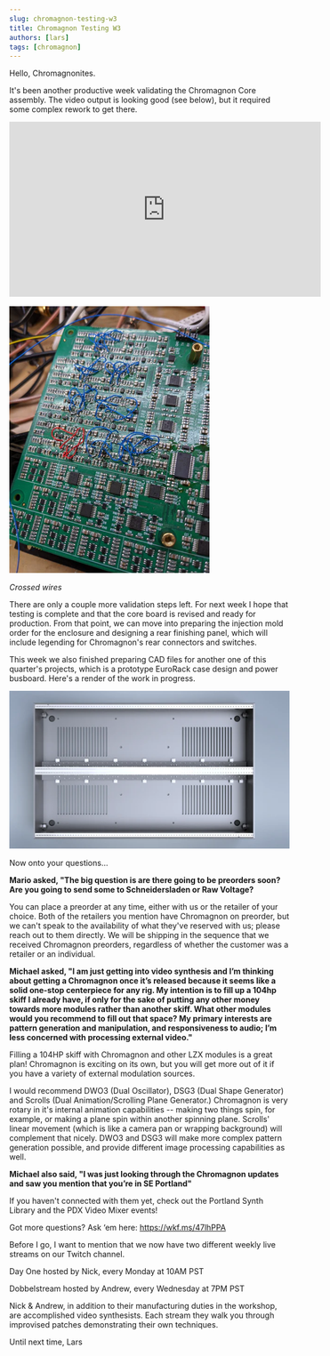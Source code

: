 ```yaml
---
slug: chromagnon-testing-w3
title: Chromagnon Testing W3
authors: [lars]
tags: [chromagnon]
---
```


Hello, Chromagnonites.

It's been another productive week validating the Chromagnon Core assembly. The video output is looking good (see below), but it required some complex rework to get there.  

<!-- truncate -->

<iframe width="560" height="315" src="https://www.youtube.com/embed/2BtI9M7gCUQ?si=p-4W_r79W66yeHUn" title="YouTube video player" frameborder="0" allow="accelerometer; autoplay; clipboard-write; encrypted-media; gyroscope; picture-in-picture; web-share" referrerpolicy="strict-origin-when-cross-origin" allowfullscreen></iframe>

![](./rework.png)

*Crossed wires*

There are only a couple more validation steps left. For next week I hope that testing is complete and that the core board is revised and ready for production. From that point, we can move into preparing the injection mold order for the enclosure and designing a rear finishing panel, which will include legending for Chromagnon's rear connectors and switches.

This week we also finished preparing CAD files for another one of this quarter's projects, which is a prototype EuroRack case design and power busboard.  Here's a render of the work in progress.

![](./case.png)

Now onto your questions…

**Mario asked, "The big question is are there going to be preorders soon? Are you going to send some to Schneidersladen or Raw Voltage?**

You can place a preorder at any time, either with us or the retailer of your choice.  Both of the retailers you mention have Chromagnon on preorder, but we can't speak to the availability of what they've reserved with us; please reach out to them directly.  We will be shipping in the sequence that we received Chromagnon preorders, regardless of whether the customer was a retailer or an individual.

**Michael asked, "I am just getting into video synthesis and I’m thinking about getting a Chromagnon once it’s released because it seems like a solid one-stop centerpiece for any rig. My intention is to fill up a 104hp skiff I already have, if only for the sake of putting any other money towards more modules rather than another skiff. What other modules would you recommend to fill out that space? My primary interests are pattern generation and manipulation, and responsiveness to audio; I’m less concerned with processing external video."**

Filling a 104HP skiff with Chromagnon and other LZX modules is a great plan!  Chromagnon is exciting on its own, but you will get more out of it if you have a variety of external modulation sources. 

I would recommend DWO3 (Dual Oscillator), DSG3 (Dual Shape Generator) and Scrolls (Dual Animation/Scrolling Plane Generator.)  Chromagnon is very rotary in it's internal animation capabilities -- making two things spin, for example, or making a plane spin within another spinning plane. Scrolls' linear movement (which is like a camera pan or wrapping background) will complement that nicely.  DWO3 and DSG3 will make more complex pattern generation possible, and provide different image processing capabilities as well.

**Michael also said, "I was just looking through the Chromagnon updates and saw you mention that you’re in SE Portland"**

If you haven't connected with them yet, check out the Portland Synth Library and the PDX Video Mixer events!

Got more questions? Ask ‘em here: https://wkf.ms/47lhPPA

Before I go, I want to mention that we now have two different weekly live streams on our Twitch channel.

Day One hosted by Nick, every Monday at 10AM PST

Dobbelstream hosted by Andrew, every Wednesday at 7PM PST

Nick & Andrew, in addition to their manufacturing duties in the workshop, are accomplished video synthesists. Each stream they walk you through improvised patches demonstrating their own techniques. 

Until next time,
Lars